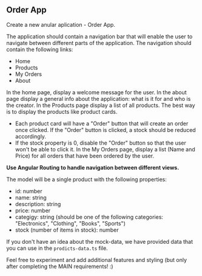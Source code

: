 ## Order App

Create a new anular aplication - Order App. 

The application should contain a navigation bar that will enable the user to navigate between different parts of the application.
The navigation should contain the following links:
 - Home
 - Products 
 - My Orders
 - About 
 
 In the home page, display a welcome message for the user.
 In the about page display a general info about the application: what is it for and who is the creator.
 In the Products page display a list of all products. The best way is to display the products like product cards.
 - Each product card will have a "Order" button that will create an order once clicked. If the "Order" button is clicked, a stock should be reduced accordingly.
 - If the stock property is 0, disable the "Order" button so that the user won't be able to click it.
 In the My Orders page, display a list (Name and Price) for all orders that have been ordered by the user.

 **Use Angular Routing to handle navigation between different views.**

 The model will be a single product with the following properties:
 - id: number
 - name: string
 - description: string 
 - price: number
 - categigy: string (should be one of the following categories: "Electronics", "Clothing", "Books", "Sports")
 - stock (number of items in stock): number
 
 If you don't have an idea about the mock-data, we have provided data that you can use in the `prodicts-data.ts` file.
 
 Feel free to experiment and add additional features and styling (but only after completing the MAIN requirements! :) 
 